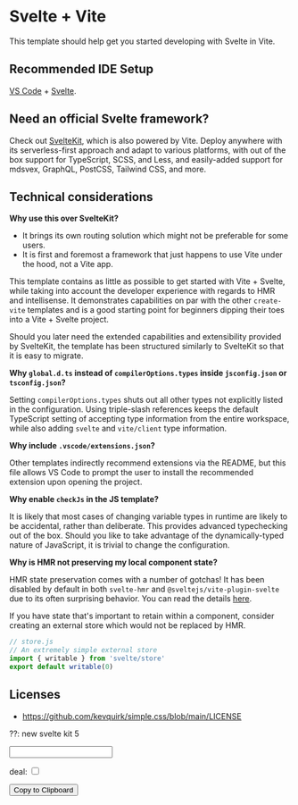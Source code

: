 # Svelte + Vite

This template should help get you started developing with Svelte in Vite.

## Recommended IDE Setup

[VS Code](https://code.visualstudio.com/) + [Svelte](https://marketplace.visualstudio.com/items?itemName=svelte.svelte-vscode).

## Need an official Svelte framework?

Check out [SvelteKit](https://github.com/sveltejs/kit#readme), which is also powered by Vite. Deploy anywhere with its serverless-first approach and adapt to various platforms, with out of the box support for TypeScript, SCSS, and Less, and easily-added support for mdsvex, GraphQL, PostCSS, Tailwind CSS, and more.

## Technical considerations

**Why use this over SvelteKit?**

- It brings its own routing solution which might not be preferable for some users.
- It is first and foremost a framework that just happens to use Vite under the hood, not a Vite app.

This template contains as little as possible to get started with Vite + Svelte, while taking into account the developer experience with regards to HMR and intellisense. It demonstrates capabilities on par with the other `create-vite` templates and is a good starting point for beginners dipping their toes into a Vite + Svelte project.

Should you later need the extended capabilities and extensibility provided by SvelteKit, the template has been structured similarly to SvelteKit so that it is easy to migrate.

**Why `global.d.ts` instead of `compilerOptions.types` inside `jsconfig.json` or `tsconfig.json`?**

Setting `compilerOptions.types` shuts out all other types not explicitly listed in the configuration. Using triple-slash references keeps the default TypeScript setting of accepting type information from the entire workspace, while also adding `svelte` and `vite/client` type information.

**Why include `.vscode/extensions.json`?**

Other templates indirectly recommend extensions via the README, but this file allows VS Code to prompt the user to install the recommended extension upon opening the project.

**Why enable `checkJs` in the JS template?**

It is likely that most cases of changing variable types in runtime are likely to be accidental, rather than deliberate. This provides advanced typechecking out of the box. Should you like to take advantage of the dynamically-typed nature of JavaScript, it is trivial to change the configuration.

**Why is HMR not preserving my local component state?**

HMR state preservation comes with a number of gotchas! It has been disabled by default in both `svelte-hmr` and `@sveltejs/vite-plugin-svelte` due to its often surprising behavior. You can read the details [here](https://github.com/sveltejs/svelte-hmr/tree/master/packages/svelte-hmr#preservation-of-local-state).

If you have state that's important to retain within a component, consider creating an external store which would not be replaced by HMR.

```js
// store.js
// An extremely simple external store
import { writable } from 'svelte/store'
export default writable(0)
```

## Licenses
- https://github.com/kevquirk/simple.css/blob/main/LICENSE

??:
new svelte kit 5
<script>
  import { goto } from '$app/navigation';
  import { page } from '$app/stores';

  function globalVarPromise(globalVar) {
    const pred = () => {
      try {
        return window.hasOwnProperty(globalVar);
      } catch (refError) {
        return false;
      }
    }
    return new Promise((resolve, reject) => {
      const check = () => {
        if (!pred()) return;
        clearInterval(interval);
        resolve();
      };
      const interval = setInterval(check, 13);
      check();

      // Leave the following dead code until we want warning for something like
      // unsupported platform (wherever expected global variable doesn't exist).
      // function globalVarPromise(globalVar, timeout) {
      // ...
      // if (!timeout) return;
      // setTimeout(() => {
        // clearInterval(interval);
        // reject();
      // }, timeout);
    });
  }

  function fmt(activity, deal) {
    return `?a=${activity}&d=${deal}`
  }

  // async function parseLocation() {
    // await globalVarPromise('location');
    // const sp = new URLSearchParams(location.search);
    // return {  // activity deal
      // a: sp.get('a'),
      // d: sp.get('d') != 'n',
    // }
  // }
  // let params = parseLocation();

  $: activity = $page.url.searchParams.get('a') || '';
  let deal = $page.url.searchParams.get('d') || '';
  $: dealIsChecked = deal != 'n';

  // ?? ReferrenceError because history isn't available from the beginning

  function copyUrlToClipboard() {
    // Invariant: Reasonable (e.g. non-robot) wait time until interaction.
    navigator.clipboard.writeText(location.href);
  }

  function updateUrl(activity, dealIsChecked) {
    console.log("yaa")
    // ?? latch to copyUrlToClipboard
    //goto("?region")
    goto(`?a=${activity}&a=n`)
  }

  // Update URL of current history entry on params change.
  //$: history.replaceState({}, '', fmt(activity, deal));
  $: updateUrl(activity, dealIsChecked)

</script>

<main>
  <input type="text" bind:value={activity} />

  <label>deal:
    <input
      type="checkbox"
      bind:checked={dealIsChecked}
      xxx="hide checkbox; style label to look like button" />
  </label>
  
  <button on:click={copyUrlToClipboard}>Copy to Clipboard</button>

</main>

<style>
</style>
